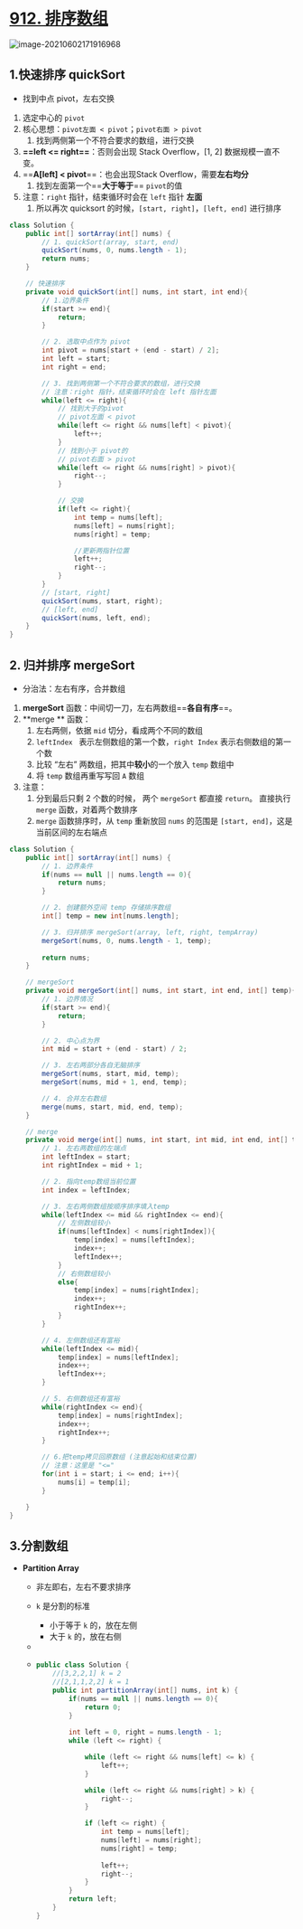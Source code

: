 # [912. 排序数组](https://leetcode-cn.com/problems/sort-an-array/)

![image-20210602171916968](https://raw.githubusercontent.com/TWDH/Leetcode-From-Zero/pictures/img/image-20210602171916968.png)

## 1.快速排序 quickSort

* 找到中点 pivot，左右交换

1. 选定中心的 `pivot`
2. 核心思想：`pivot左面 < pivot`；`pivot右面 > pivot`
   1. 找到两侧第一个不符合要求的数组，进行交换
3. **==left <= right==**：否则会出现 Stack Overflow，[1, 2] 数据规模一直不变。
4. ==**A[left] < pivot**==：也会出现Stack Overflow，需要**左右均分**
   1. 找到左面第一个==**大于等于**== `pivot`的值
5. 注意：`right` 指针，结束循环时会在 `left` 指针 **左面**
   1. 所以再次 quicksort 的时候，`[start, right]`，`[left, end]` 进行排序

```java
class Solution {
    public int[] sortArray(int[] nums) {
        // 1. quickSort(array, start, end)
        quickSort(nums, 0, nums.length - 1);
        return nums;
    }

    // 快速排序
    private void quickSort(int[] nums, int start, int end){
        // 1.边界条件
        if(start >= end){
            return;
        }

        // 2. 选取中点作为 pivot
        int pivot = nums[start + (end - start) / 2];
        int left = start;
        int right = end;

        // 3. 找到两侧第一个不符合要求的数组，进行交换
        // 注意：right 指针，结束循环时会在 left 指针左面
        while(left <= right){
            // 找到大于的pivot
            // pivot左面 < pivot
            while(left <= right && nums[left] < pivot){
                left++;
            }
            // 找到小于 pivot的
            // pivot右面 > pivot
            while(left <= right && nums[right] > pivot){
                right--;
            }

            // 交换
            if(left <= right){
                int temp = nums[left];
                nums[left] = nums[right];
                nums[right] = temp;

                //更新两指针位置
                left++;
                right--;
            }
        }
        // [start, right] 
        quickSort(nums, start, right);
        // [left, end]
        quickSort(nums, left, end);
    }
}
```

## 2. 归并排序 mergeSort

* 分治法：左右有序，合并数组

1. **mergeSort** 函数：中间切一刀，左右两数组==**各自有序**==。
2. **merge ** 函数：
   1. 左右两侧，依据 `mid` 切分，看成两个不同的数组
   2. `leftIndex ` 表示左侧数组的第一个数，`right Index` 表示右侧数组的第一个数
   3. 比较 “左右” 两数组，把其中**较小**的一个放入 `temp` 数组中
   4. 将 `temp` 数组再重写写回 `A` 数组
3. 注意：
   1. 分到最后只剩 2 个数的时候， 两个 `mergeSort` 都直接 `return`。 直接执行 `merge` 函数，对着两个数排序
   2. `merge` 函数排序时，从 `temp` 重新放回 `nums` 的范围是 `[start, end]`，这是当前区间的左右端点

```java
class Solution {
    public int[] sortArray(int[] nums) {
        // 1. 边界条件
        if(nums == null || nums.length == 0){
            return nums;
        }

        // 2. 创建额外空间 temp 存储排序数组
        int[] temp = new int[nums.length];

        // 3. 归并排序 mergeSort(array, left, right, tempArray)
        mergeSort(nums, 0, nums.length - 1, temp);
        
        return nums;
    }

    // mergeSort
    private void mergeSort(int[] nums, int start, int end, int[] temp){
        // 1. 边界情况
        if(start >= end){
            return;
        }

        // 2. 中心点为界
        int mid = start + (end - start) / 2;

        // 3. 左右两部分各自无脑排序
        mergeSort(nums, start, mid, temp);
        mergeSort(nums, mid + 1, end, temp);

        // 4. 合并左右数组
        merge(nums, start, mid, end, temp);
    }

    // merge
    private void merge(int[] nums, int start, int mid, int end, int[] temp){
        // 1. 左右两数组的左端点
        int leftIndex = start;
        int rightIndex = mid + 1;

        // 2. 指向temp数组当前位置
        int index = leftIndex;

        // 3. 左右两侧数组按顺序排序填入temp
        while(leftIndex <= mid && rightIndex <= end){
            // 左侧数组较小
            if(nums[leftIndex] < nums[rightIndex]){
                temp[index] = nums[leftIndex];
                index++;
                leftIndex++;
            }
            // 右侧数组较小
            else{
                temp[index] = nums[rightIndex];
                index++;
                rightIndex++;
            }
        }

        // 4. 左侧数组还有富裕
        while(leftIndex <= mid){
            temp[index] = nums[leftIndex];
            index++;
            leftIndex++;
        }

        // 5. 右侧数组还有富裕
        while(rightIndex <= end){
            temp[index] = nums[rightIndex];
            index++;
            rightIndex++;
        }

        // 6.把temp拷贝回原数组 (注意起始和结束位置)
        // 注意：这里是 "<="
        for(int i = start; i <= end; i++){
            nums[i] = temp[i];
        }

    }
}
```

## 3.分割数组

* **Partition Array**

  * 非左即右，左右不要求排序

  * `k` 是分割的标准

    * 小于等于 `k` 的，放在左侧
    * 大于 `k` 的，放在右侧

  * 

  * ```java
    public class Solution {
    	//[3,2,2,1] k = 2
        //[2,1,1,2,2] k = 1
        public int partitionArray(int[] nums, int k) {
            if(nums == null || nums.length == 0){
                return 0;
            }
            
            int left = 0, right = nums.length - 1;
            while (left <= right) {
    
                while (left <= right && nums[left] <= k) {
                    left++;
                }
    
                while (left <= right && nums[right] > k) {
                    right--;
                }
    
                if (left <= right) {
                    int temp = nums[left];
                    nums[left] = nums[right];
                    nums[right] = temp;
                    
                    left++;
                    right--;
                }
            }
            return left;
        }
    }
    ```
